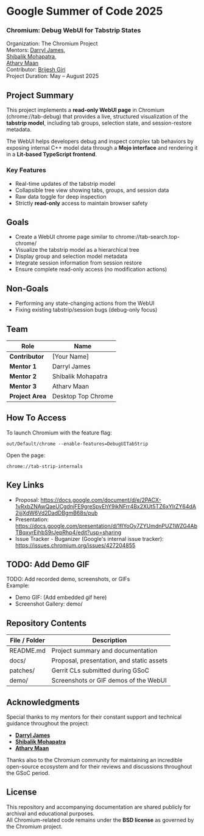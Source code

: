 # Google Summer of Code 2025 

### Chromium: Debug WebUI for Tabstrip States

Organization: The Chromium Project  
Mentors: 
[Darryl James](https://chromium-review.googlesource.com/q/owner:dljames@chromium.org),  
[Shibalik Mohapatra](https://chromium-review.googlesource.com/q/owner:shibalik@chromium.org),  
[Atharv Maan](https://chromium-review.googlesource.com/q/owner:atharvmaan@chromium.org)  
Contributor:
[Brijesh Giri](https://chromium-review.googlesource.com/q/owner:brijeshvgiri@gmail.com)  
Project Duration: May – August 2025

## Project Summary

This project implements a **read-only WebUI page** in Chromium (chrome://tab-debug) that provides a live, structured visualization of the **tabstrip model**, including tab groups, selection state, and session-restore metadata.

The WebUI helps developers debug and inspect complex tab behaviors by exposing internal C++ model data through a **Mojo interface** and rendering it in a **Lit-based TypeScript frontend**.

### Key Features
- Real-time updates of the tabstrip model  
- Collapsible tree view showing tabs, groups, and session data  
- Raw data toggle for deep inspection  
- Strictly **read-only** access to maintain browser safety

## Goals

- Create a WebUI chrome page similar to chrome://tab-search.top-chrome/  
- Visualize the tabstrip model as a hierarchical tree  
- Display group and selection model metadata  
- Integrate session information from session restore  
- Ensure complete read-only access (no modification actions)

## Non-Goals

- Performing any state-changing actions from the WebUI  
- Fixing existing tabstrip/session bugs (debug-only focus)

## Team

| Role | Name |
|------|------|
| **Contributor** | [Your Name] |
| **Mentor 1** | Darryl James |
| **Mentor 2** | Shibalik Mohapatra |
| **Mentor 3** | Atharv Maan |
| **Project Area** | Desktop Top Chrome |

## How To Access

To launch Chromium with the feature flag:

    out/Default/chrome --enable-features=DebugUITabStrip

Open the page:

    chrome://tab-strip-internals

## Key Links

- Proposal: https://docs.google.com/document/d/e/2PACX-1vRxbZNAwQaeUCgdnjFE9greSpvEhY9ikNFrr4Bx2XUt5TZ6xYlrZY64dA2ijjXdW6Vd2DadDBgmB68s/pub  
- Presentation: https://docs.google.com/presentation/d/1flYoOy7ZYUmdnPUZ1WZG4AbTBqxyrEihbS9rJepRhp4/edit?usp=sharing
- Issue Tracker - Buganizer (Google's internal issue tracker): https://issues.chromium.org/issues/427204855

## TODO: Add Demo GIF

TODO: Add recorded demo, screenshots, or GIFs  
Example:

- Demo GIF: (Add embedded gif here) 
- Screenshot Gallery: demo/

## Repository Contents

| File / Folder | Description |
|---------------|-------------|
| README.md | Project summary and documentation |
| docs/ | Proposal, presentation, and static assets |
| patches/ | Gerrit CLs submitted during GSoC |
| demo/ | Screenshots or GIF demos of the WebUI |

## Acknowledgments

Special thanks to my mentors for their constant support and technical guidance throughout the project:

- **[Darryl James](https://chromium-review.googlesource.com/q/owner:darryljames%2540chromium.org)**
- **[Shibalik Mohapatra](https://chromium-review.googlesource.com/q/owner:shibalik%2540chromium.org)**
- **[Atharv Maan](https://chromium-review.googlesource.com/q/owner:atharvmaan%2540chromium.org)**

Thanks also to the Chromium community for maintaining an incredible open-source ecosystem and for their reviews and discussions throughout the GSoC period.

## License

This repository and accompanying documentation are shared publicly for archival and educational purposes.  
All Chromium-related code remains under the **BSD license** as governed by the Chromium project.
